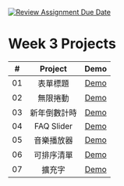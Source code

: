 [![Review Assignment Due Date](https://classroom.github.com/assets/deadline-readme-button-24ddc0f5d75046c5622901739e7c5dd533143b0c8e959d652212380cedb1ea36.svg)](https://classroom.github.com/a/k2L2x6nl)

# Week 3 Projects

|  #  |   Project    |                                   Demo                                    |
| :-: | :----------: | :-----------------------------------------------------------------------: |
| 01  |   表單標題   |   [Demo](https://a2623212.github.io/m3-week-03-a2623212/form_validator)   |
| 02  |   無限捲動   |          [Demo](https://a2623212.github.io/m3-week-03-a2623212/)          |
| 03  | 新年倒數計時 | [Demo](https://a2623212.github.io/m3-week-03-a2623212/new_year_countdown) |
| 04  |  FAQ Slider  |     [Demo](https://a2623212.github.io/m3-week-03-a2623212/faq_slider)     |
| 05  |  音樂播放器  |          [Demo](https://a2623212.github.io/m3-week-03-a2623212/)          |
| 06  |  可排序清單  |          [Demo](https://a2623212.github.io/m3-week-03-a2623212/)          |
| 07  |    擴充字    |          [Demo](https://a2623212.github.io/m3-week-03-a2623212/)          |
